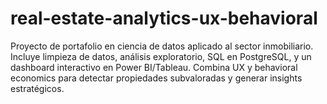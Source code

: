 # real-estate-analytics-ux-behavioral
Proyecto de portafolio en ciencia de datos aplicado al sector inmobiliario. Incluye limpieza de datos, análisis exploratorio, SQL en PostgreSQL, y un dashboard interactivo en Power BI/Tableau. Combina UX y behavioral economics para detectar propiedades subvaloradas y generar insights estratégicos.
